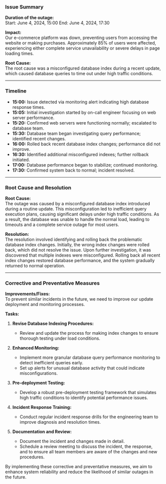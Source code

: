 ### Issue Summary

**Duration of the outage:**  
Start: June 4, 2024, 15:00
End: June 4, 2024, 17:30

**Impact:**  
Our e-commerce platform was down, preventing users from accessing the website or making purchases. Approximately 85% of users were affected, experiencing either complete service unavailability or severe delays in page loading times.

**Root Cause:**  
The root cause was a misconfigured database index during a recent update, which caused database queries to time out under high traffic conditions.

---

### Timeline

- **15:00:** Issue detected via monitoring alert indicating high database response times.
- **15:05:** Initial investigation started by on-call engineer focusing on web server performance.
- **15:20:** Confirmed web servers were functioning normally; escalated to database team.
- **15:30:** Database team began investigating query performance; identified recent changes.
- **16:00:** Rolled back recent database index changes; performance did not improve.
- **16:30:** Identified additional misconfigured indexes; further rollback initiated.
- **17:00:** Database performance began to stabilize; continued monitoring.
- **17:30:** Confirmed system back to normal; incident resolved.

---

### Root Cause and Resolution

**Root Cause:**  
The outage was caused by a misconfigured database index introduced during a routine update. This misconfiguration led to inefficient query execution plans, causing significant delays under high traffic conditions. As a result, the database was unable to handle the normal load, leading to timeouts and a complete service outage for most users.

**Resolution:**  
The resolution involved identifying and rolling back the problematic database index changes. Initially, the wrong index changes were rolled back, which did not resolve the issue. Upon further investigation, it was discovered that multiple indexes were misconfigured. Rolling back all recent index changes restored database performance, and the system gradually returned to normal operation.

---

### Corrective and Preventative Measures

**Improvements/Fixes:**  
To prevent similar incidents in the future, we need to improve our update deployment and monitoring processes.

**Tasks:**
1. **Revise Database Indexing Procedures:**  
   - Review and update the process for making index changes to ensure thorough testing under load conditions.

2. **Enhanced Monitoring:**  
   - Implement more granular database query performance monitoring to detect inefficient queries early.
   - Set up alerts for unusual database activity that could indicate misconfigurations.

3. **Pre-deployment Testing:**  
   - Develop a robust pre-deployment testing framework that simulates high traffic conditions to identify potential performance issues.

4. **Incident Response Training:**  
   - Conduct regular incident response drills for the engineering team to improve diagnosis and resolution times.

5. **Documentation and Review:**  
   - Document the incident and changes made in detail.
   - Schedule a review meeting to discuss the incident, the response, and to ensure all team members are aware of the changes and new procedures.

By implementing these corrective and preventative measures, we aim to enhance system reliability and reduce the likelihood of similar outages in the future.

